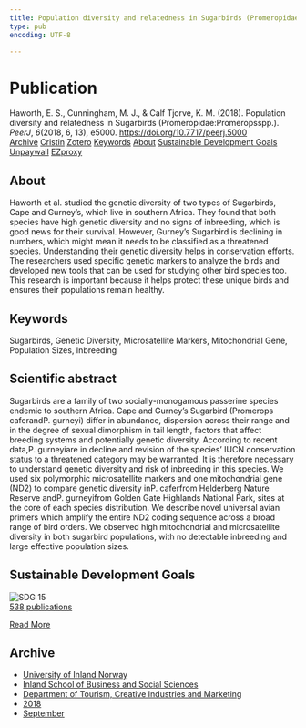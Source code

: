 ```yaml
---
title: Population diversity and relatedness in Sugarbirds (Promeropidae:Promeropsspp.)
type: pub
encoding: UTF-8

---
```

<h1>Publication</h1>
<article id="csl-bib-container-BXECYJ9W" class="csl-bib-container">
  <div class="csl-bib-body"> <div class="csl-entry">Haworth, E. S., Cunningham, M. J., &#38; Calf Tjorve, K. M. (2018). Population diversity and relatedness in Sugarbirds (Promeropidae:Promeropsspp.). <i>PeerJ</i>, <i>6</i>(2018, 6, 13), e5000. <a href="https://doi.org/10.7717/peerj.5000">https://doi.org/10.7717/peerj.5000</a></div> </div>
  <div class="csl-bib-buttons">
    <a href="#taxonomy-article-BXECYJ9W" alt="archive" class="csl-bib-button">Archive</a>
    <a href="https://app.cristin.no/results/show.jsf?id=1608208" alt="Cristin" class="csl-bib-button">Cristin</a>
    <a href="http://zotero.org/groups/5881554/items/BXECYJ9W" alt="Zotero" class="csl-bib-button">Zotero</a>
    <a href="#keywords-article-BXECYJ9W" alt="keywords" class="csl-bib-button">Keywords</a>
    <a href="#about-article-BXECYJ9W" alt="about_pub" class="csl-bib-button">About</a>
    <a href="#sdg-article-BXECYJ9W" alt="sdg" class="csl-bib-button">Sustainable Development Goals</a>
    <a href="https://peerj.com/articles/5000.pdf" alt="Unpaywall" class="csl-bib-button">Unpaywall</a>
    <a href="https://peerj.com/articles/5000.pdf" alt="EZproxy" class="csl-bib-button">EZproxy</a>
  </div>
  <div id="csl-bib-meta-container-BXECYJ9W"></div>
</article>
<div id="csl-bib-meta-BXECYJ9W" class="csl-bib-meta">
  <article id="about-article-BXECYJ9W" class="about_pub-article">
    <h1>About</h1>
    Haworth et al. studied the genetic diversity of two types of Sugarbirds, Cape and Gurney’s, which live in southern Africa. They found that both species have high genetic diversity and no signs of inbreeding, which is good news for their survival. However, Gurney’s Sugarbird is declining in numbers, which might mean it needs to be classified as a threatened species. Understanding their genetic diversity helps in conservation efforts. The researchers used specific genetic markers to analyze the birds and developed new tools that can be used for studying other bird species too. This research is important because it helps protect these unique birds and ensures their populations remain healthy.
  </article>
  <article id="keywords-article-BXECYJ9W" class="keywords-article">
    <h1>Keywords</h1>
    Sugarbirds, Genetic Diversity, Microsatellite Markers, Mitochondrial Gene, Population Sizes, Inbreeding
  </article>
  <article id="abstract-article-BXECYJ9W" class="abstract-article">
    <h1>Scientific abstract</h1>
    Sugarbirds are a family of two socially-monogamous passerine species endemic to southern Africa. Cape and Gurney’s Sugarbird (Promerops caferandP. gurneyi) differ in abundance, dispersion across their range and in the degree of sexual dimorphism in tail length, factors that affect breeding systems and potentially genetic diversity. According to recent data,P. gurneyiare in decline and revision of the species’ IUCN conservation status to a threatened category may be warranted. It is therefore necessary to understand genetic diversity and risk of inbreeding in this species. We used six polymorphic microsatellite markers and one mitochondrial gene (ND2) to compare genetic diversity inP. caferfrom Helderberg Nature Reserve andP. gurneyifrom Golden Gate Highlands National Park, sites at the core of each species distribution. We describe novel universal avian primers which amplify the entire ND2 coding sequence across a broad range of bird orders. We observed high mitochondrial and microsatellite diversity in both sugarbird populations, with no detectable inbreeding and large effective population sizes.
  </article>
  <article id="sdg-article-BXECYJ9W" class="sdg-article">
    <h1>Sustainable Development Goals</h1>
    <div class="sdg-container"><div id="sdg15" class="sdg">
        <img src="{{< params subfolder >}}images/sdg/sdg15_en.png" class="image" alt="SDG 15">
        <div class="sdg-overlay">
          <a href="{{< params subfolder >}}en/archive/?sdg=15#archive" class="sdg-publication-count"><span>538</span> publications</a>
          <p><a href="https://sdgs.un.org/goals/goal15" class="sdg-read-more">Read More</a></p>
        </div>
      </div></div>
  </article>
  <article id="taxonomy-article-BXECYJ9W" class="taxonomy-article">
    <h1>Archive</h1>
    <ul>
      <li><a href="{{< params subfolder >}}en/archive/?key=3DCRN523">University of Inland Norway</a></li>
      <li><a href="{{< params subfolder >}}en/archive/?key=DU8Q9LN9">Inland School of Business and Social Sciences</a></li>
      <li><a href="{{< params subfolder >}}en/archive/?key=HTIZLGPZ">Department of Tourism, Creative Industries and Marketing</a></li>
      <li><a href="{{< params subfolder >}}en/archive/?key=E7U487S5">2018</a></li>
      <li><a href="{{< params subfolder >}}en/archive/?key=8N84IDT9">September</a></li>
    </ul>
  </article>
</div>
